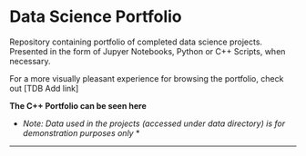 # Data Science Portfolio
Repository containing portfolio of completed data science projects. Presented in the form of Jupyer Notebooks, Python or C++ Scripts, when necessary. 

For a more visually pleasant experience for browsing the portfolio, check out [TDB Add link]

**The C++ Portfolio can be seen here**

* *Note: Data used in the projects (accessed under data directory) is for demonstration purposes only* *
_______

